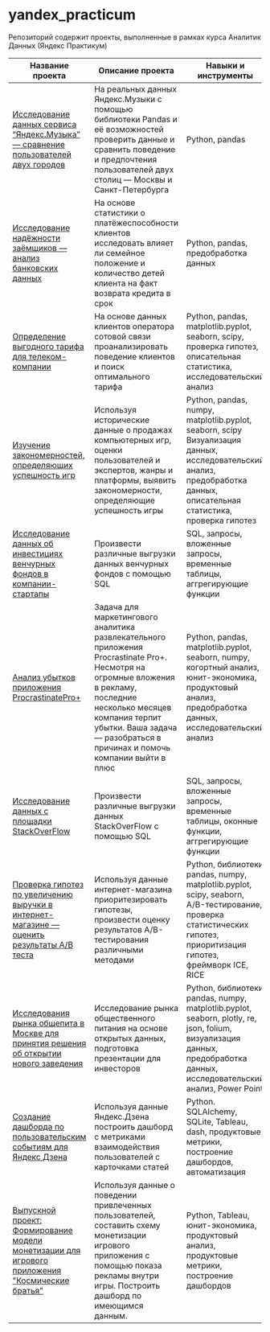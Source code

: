 # yandex_practicum
Репозиторий содержит проекты, выполненные в рамках курса Аналитик Данных (Яндекс Практикум)


| Название проекта  | Описание проекта | Навыки и инструменты
| ----------------- | ---------------- | ------------------- |
| [Исследование данных сервиса “Яндекс.Музыка” — сравнение пользователей двух городов](https://github.com/MorozovaLubov/yandex_practicum/tree/main/big_city_music) | На реальных данных Яндекс.Музыки c помощью библиотеки Pandas и её возможностей проверить данные и сравнить поведение и предпочтения пользователей двух столиц — Москвы и Санкт-Петербурга | Python, pandas |
| [Исследование надёжности заёмщиков — анализ банковских данных](https://github.com/MorozovaLubov/yandex_practicum/tree/main/bank_analysis) | На основе статистики о платёжеспособности клиентов исследовать влияет ли семейное положение и количество детей клиента на факт возврата кредита в срок| Python, pandas, предобработка данных |
|[Определение выгодного тарифа для телеком-компании](https://github.com/MorozovaLubov/yandex_practicum/tree/main/tariff) | На основе данных клиентов оператора сотовой связи проанализировать поведение клиентов и поиск оптимального тарифа | Python, pandas, matplotlib.pyplot, seaborn, scipy, проверка гипотез, описательная статистика, исследовательский анализ |
| [Изучение закономерностей, определяющих успешность игр](https://github.com/MorozovaLubov/yandex_practicum/tree/main/games) | Используя исторические данные о продажах компьютерных игр, оценки пользователей и экспертов, жанры и платформы, выявить закономерности, определяющие успешность игры | Python, pandas, numpy, matplotlib.pyplot, seaborn, scipy Визуализация данных, исследовательский анализ, предобработка данных, описательная статистика, проверка гипотез |
| [Исследование данных об инвестициях венчурных фондов в компании-стартапы](https://github.com/MorozovaLubov/yandex_practicum/tree/main/basic_sql) | Произвести различные выгрузки данных венчурных фондов с помощью SQL | SQL, запросы, вложенные запросы, временные таблицы, аггрегирующие функции |
| [Анализ убытков приложения ProcrastinatePro+](https://github.com/MorozovaLubov/yandex_practicum/tree/main/procrastinate_pro) | Задача для маркетингового аналитика развлекательного приложения Procrastinate Pro+. Несмотря на огромные вложения в рекламу, последние несколько месяцев компания терпит убытки. Ваша задача — разобраться в причинах и помочь компании выйти в плюс | Python, pandas, matplotlib.pyplot, seaborn, numpy, когортный анализ, юнит-экономика, продуктовый анализ, предобработка данных, исследовательский анализ |
| [Исследование данных с площадки StackOverFlow](https://github.com/MorozovaLubov/yandex_practicum/tree/main/advanced_sql) | Произвести различные выгрузки данных StackOverFlow с помощью SQL | SQL, запросы, вложенные запросы, временные таблицы, оконные функции, аггрегирующие функции |
| [Проверка гипотез по увеличению выручки в интернет-магазине — оценить результаты A/B теста](https://github.com/MorozovaLubov/yandex_practicum/tree/main/AB-test) | Используя данные интернет-магазина приоритезировать гипотезы, произвести оценку результатов A/B-тестирования различными методами | Python, библиотеки pandas, numpy, matplotlib.pyplot, scipy, seaborn, A/B-тестирование, проверка статистических гипотез, приоритизация гипотез, фреймворк ICE, RICE |
| [Исследования рынка общепита в Москве для принятия решения об открытии нового заведения](https://github.com/MorozovaLubov/yandex_practicum/tree/main/cafes) | Исследование рынка общественного питания на основе открытых данных, подготовка презентации для инвесторов | Python, библиотеки pandas, numpy, matplotlib.pyplot, seaborn, plotly, re, json, folium, визуализация данных, предобработка данных, исследовательский анализ, Power Point |
| [Создание дашборда по пользовательским событиям для Яндекс Дзена](https://public.tableau.com/app/profile/lubov.morozova/viz/_16806107190030/sheet4?publish=yes) | Используя данные Яндекс.Дзена построить дашборд с метриками взаимодействия пользователей с карточками статей | Python. SQLAlchemy, SQLite, Tableau, dash, продуктовые метрики, построение дашбордов, автоматизация |
| [Выпускной проект: Формирование модели монетизации для игрового приложения "Космические братья"](https://github.com/MorozovaLubov/yandex_practicum/tree/main/final_project_games) | Используя данные о поведении привлеченных пользователей, составить схему монетизации игрового приложения с помощью показа рекламы внутри игры. Построить дашборд по имеющимся данным. | Python, Tableau, юнит-экономика, продуктовый анализ, продуктовые метрики, построение дашбордов |
